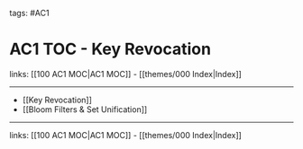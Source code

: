 tags: #AC1

# AC1 TOC - Key Revocation

links:  [[100 AC1 MOC|AC1 MOC]] - [[themes/000 Index|Index]]

---

- [[Key Revocation]]
- [[Bloom Filters & Set Unification]]

---
links:  [[100 AC1 MOC|AC1 MOC]] - [[themes/000 Index|Index]]